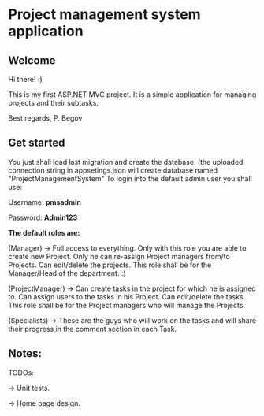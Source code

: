 # Project management system application

## Welcome
Hi there! :)

This is my first ASP.NET MVC project. It is a simple application for managing projects and their subtasks. 

Best regards, 
P. Begov

## Get started

You just shall load last migration and create the database. (the uploaded connection string in appsetings.json will create database named "ProjectManagementSystem"
To login into the default admin user you shall use:

Username: **pmsadmin** 

Password: **Admin123**

**The default roles are:**

(Manager) -> Full access to everything. Only with this role you are able to create new Project. Only he can re-assign Project managers from/to Projects. Can edit/delete the projects.
This role shall be for the Manager/Head of the department. :)

(ProjectManager) -> Can create tasks in the project for which he is assigned to. Can assign users to the tasks in his Project. Can edit/delete the tasks.
This role shall be for the Project managers who will manage the Projects.

(Specialists) -> These are the guys who will work on the tasks and will share their progress in the comment section in each Task.


## Notes:
TODOs:

-> Unit tests.

-> Home page design.
